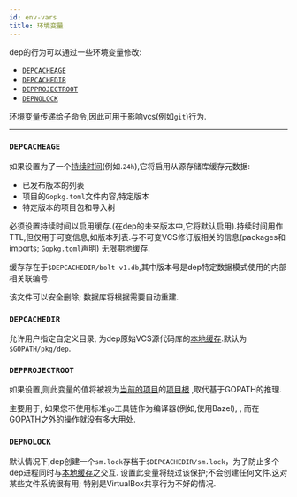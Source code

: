 ```yaml
---
id: env-vars
title: 环境变量
---
```


dep的行为可以通过一些环境变量修改:

-   [`DEPCACHEAGE`](#depcacheage)
-   [`DEPCACHEDIR`](#depcachedir)
-   [`DEPPROJECTROOT`](#depprojectroot)
-   [`DEPNOLOCK`](#depnolock)

环境变量传递给子命令,因此可用于影响vcs(例如`git`)行为.

* * *

### `DEPCACHEAGE`

如果设置为了一个[持续时间](https://golang.org/pkg/time/#ParseDuration)(例如.`24h`),它将启用从源存储库缓存元数据:

-   已发布版本的列表
-   项目的`Gopkg.toml`文件内容,特定版本
-   特定版本的项目包和导入树

必须设置持续时间以启用缓存.(在dep的未来版本中,它将默认启用).持续时间用作TTL,但仅用于可变信息,如版本列表.与不可变VCS修订版相关的信息(packages和imports; `Gopkg.toml`声明) 无限期地缓存.

缓存存在于`$DEPCACHEDIR/bolt-v1.db`,其中版本号是dep特定数据模式使用的内部相关联编号.

该文件可以安全删除; 数据库将根据需要自动重建.

### `DEPCACHEDIR`

允许用户指定自定义目录, 为dep原始VCS源代码库的[本地缓存](glossary。zh.md#local-cache).默认为`$GOPATH/pkg/dep`.

### `DEPPROJECTROOT`

如果设置,则此变量的值将被视为[当前的项目](glossary。zh.md#current-project)的[项目根](glossary。zh.md#project-root) ,取代基于GOPATH的推理.

主要用于, 如果您不使用标准`go`工具链作为编译器(例如,使用Bazel), , 而在GOPATH之外的操作就没有多大用处.

### `DEPNOLOCK`

默认情况下,dep创建一个`sm.lock`存档于`$DEPCACHEDIR/sm.lock`，为了防止多个dep进程同时与[本地缓存](glossary。zh.md#local-cache)之交互. 设置此变量将绕过该保护;不会创建任何文件.这对某些文件系统很有用; 特别是VirtualBox共享行为不好的情况.

